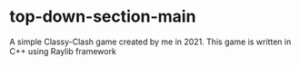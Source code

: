 # top-down-section-main
A simple Classy-Clash game created by me in 2021.
This game is written in C++ using Raylib framework 

